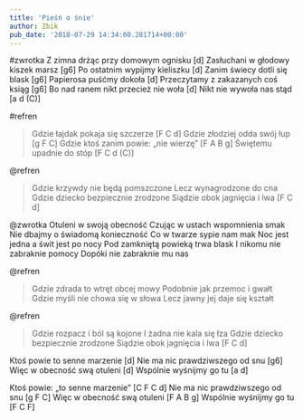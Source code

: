 ```yaml
---
title: 'Pieśń o śnie'
author: Zbik
pub_date: '2018-07-29 14:34:00.281714+00:00'
---
```


#zwrotka
Z zimna drżąc przy domowym ognisku [d]
Zasłuchani w głodowy kiszek marsz [g6]
Po ostatnim wypijmy kieliszku [d]
Zanim świecy dotli się blask [g6]
Papierosa puśćmy dokoła [d]
Przeczytamy z zakazanych coś ksiąg [g6]
Bo nad ranem nikt przecież nie woła [d]
Nikt nie wywoła nas stąd [a d (C)]

#refren
>Gdzie łajdak pokaja się szczerze [F C d]
>Gdzie złodziej odda swój łup [g F C]
>Gdzie ktoś zanim powie: „nie wierzę” [F A B g]
>Świętemu upadnie do stóp [F C d (C)]

@refren
>Gdzie krzywdy nie będą pomszczone
>Lecz wynagrodzone do cna
>Gdzie dziecko bezpiecznie zrodzone
>Siądzie obok jagnięcia i lwa [F C d]

@zwrotka
Otuleni w swoją obecność
Czując w ustach wspomnienia smak
Nie dbajmy o świadomą konieczność
Co w twarze sypie nam mak
Noc jest jedna a świt jest po nocy
Pod zamkniętą powieką trwa blask
I nikomu nie zabraknie pomocy
Dopóki nie zabraknie mu nas

@refren
>Gdzie zdrada to wtręt obcej mowy
>Podobnie jak przemoc i gwałt
>Gdzie myśli nie chowa się w słowa
>Lecz jawny jej daje się kształt

@refren
>Gdzie rozpacz i ból są kojone
>I żadna nie kala się łza
>Gdzie dziecko bezpiecznie zrodzone
>Siądzie obok jagnięcia i lwa [F C d]

Ktoś powie to senne marzenie [d]
Nie ma nic prawdziwszego od snu [g6]
Więc w obecność swą otuleni [d]
Wspólnie wyśnijmy go tu [a d]

Ktoś powie: „to senne marzenie” [C F C d]
Nie ma nic prawdziwszego od snu [g F C]
Więc w obecność swą otuleni [F A B g]
Wspólnie wyśnijmy go tu [F C F]